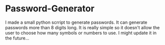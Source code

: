 # Password-Generator
I made a small python scrript to generate passwords.
It can generate passwords more than 8 digits long.
It is really simple so it doesn't allow the user to choose how many symbols or numbers to use.
I might update it in the future...
